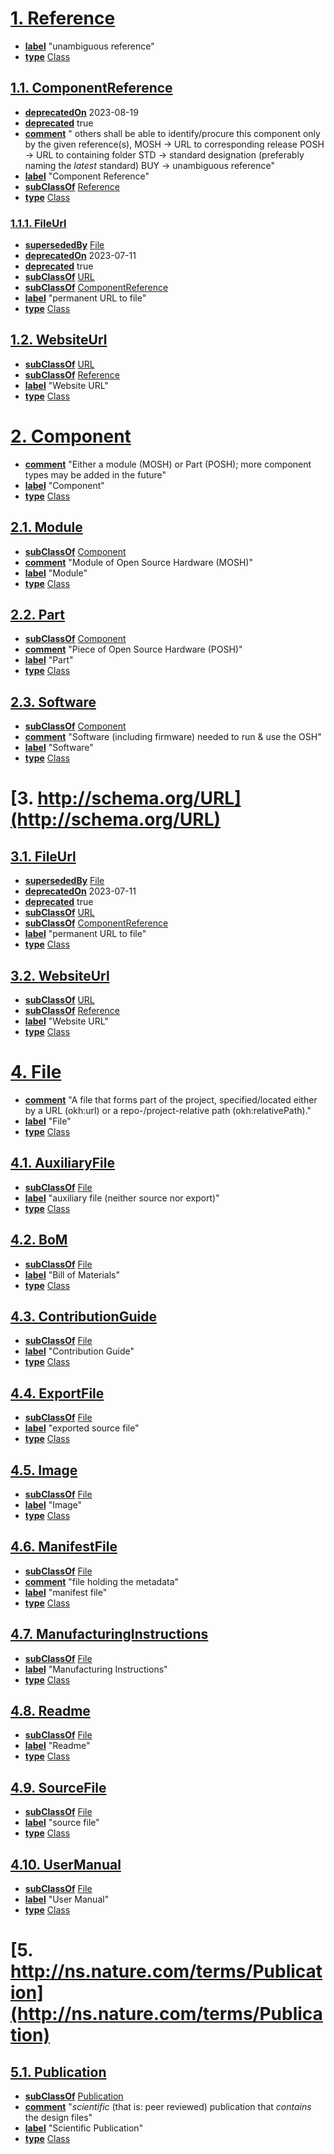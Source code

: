 # [1. Reference](https://w3id.org/oseg/ont/osh/okh#Reference)

* [**label**](http://www.w3.org/2000/01/rdf-schema#label) "unambiguous reference"
* [**type**](http://www.w3.org/1999/02/22-rdf-syntax-ns#type) [Class](http://www.w3.org/2002/07/owl#Class)

## [1.1. ComponentReference](https://w3id.org/oseg/ont/osh/okh#ComponentReference)

* [**deprecatedOn**](http://creativecommons.org/ns#deprecatedOn) 2023-08-19
* [**deprecated**](http://www.w3.org/2002/07/owl#deprecated) true
* [**comment**](http://www.w3.org/2000/01/rdf-schema#comment) "
    others shall be able to identify/procure this component only by the given reference(s),
    MOSH → URL to corresponding release
    POSH → URL to containing folder
    STD  → standard designation (preferably naming the _latest_ standard)
    BUY  → unambiguous reference"
* [**label**](http://www.w3.org/2000/01/rdf-schema#label) "Component Reference"
* [**subClassOf**](http://www.w3.org/2000/01/rdf-schema#subClassOf) [Reference](https://w3id.org/oseg/ont/osh/okh#Reference)
* [**type**](http://www.w3.org/1999/02/22-rdf-syntax-ns#type) [Class](http://www.w3.org/2002/07/owl#Class)

### [1.1.1. FileUrl](https://w3id.org/oseg/ont/osh/okh#FileUrl)

* [**supersededBy**](http://schema.org/supersededBy) [File](https://w3id.org/oseg/ont/osh/okh#File)
* [**deprecatedOn**](http://creativecommons.org/ns#deprecatedOn) 2023-07-11
* [**deprecated**](http://www.w3.org/2002/07/owl#deprecated) true
* [**subClassOf**](http://www.w3.org/2000/01/rdf-schema#subClassOf) [URL](http://schema.org/URL)
* [**subClassOf**](http://www.w3.org/2000/01/rdf-schema#subClassOf) [ComponentReference](https://w3id.org/oseg/ont/osh/okh#ComponentReference)
* [**label**](http://www.w3.org/2000/01/rdf-schema#label) "permanent URL to file"
* [**type**](http://www.w3.org/1999/02/22-rdf-syntax-ns#type) [Class](http://www.w3.org/2002/07/owl#Class)

## [1.2. WebsiteUrl](https://w3id.org/oseg/ont/osh/okh#WebsiteUrl)

* [**subClassOf**](http://www.w3.org/2000/01/rdf-schema#subClassOf) [URL](http://schema.org/URL)
* [**subClassOf**](http://www.w3.org/2000/01/rdf-schema#subClassOf) [Reference](https://w3id.org/oseg/ont/osh/okh#Reference)
* [**label**](http://www.w3.org/2000/01/rdf-schema#label) "Website URL"
* [**type**](http://www.w3.org/1999/02/22-rdf-syntax-ns#type) [Class](http://www.w3.org/2002/07/owl#Class)

# [2. Component](https://w3id.org/oseg/ont/osh/okh#Component)

* [**comment**](http://www.w3.org/2000/01/rdf-schema#comment) "Either a module (MOSH) or Part (POSH); more component types may be added in the future"
* [**label**](http://www.w3.org/2000/01/rdf-schema#label) "Component"
* [**type**](http://www.w3.org/1999/02/22-rdf-syntax-ns#type) [Class](http://www.w3.org/2002/07/owl#Class)

## [2.1. Module](https://w3id.org/oseg/ont/osh/okh#Module)

* [**subClassOf**](http://www.w3.org/2000/01/rdf-schema#subClassOf) [Component](https://w3id.org/oseg/ont/osh/okh#Component)
* [**comment**](http://www.w3.org/2000/01/rdf-schema#comment) "Module of Open Source Hardware (MOSH)"
* [**label**](http://www.w3.org/2000/01/rdf-schema#label) "Module"
* [**type**](http://www.w3.org/1999/02/22-rdf-syntax-ns#type) [Class](http://www.w3.org/2002/07/owl#Class)

## [2.2. Part](https://w3id.org/oseg/ont/osh/okh#Part)

* [**subClassOf**](http://www.w3.org/2000/01/rdf-schema#subClassOf) [Component](https://w3id.org/oseg/ont/osh/okh#Component)
* [**comment**](http://www.w3.org/2000/01/rdf-schema#comment) "Piece of Open Source Hardware (POSH)"
* [**label**](http://www.w3.org/2000/01/rdf-schema#label) "Part"
* [**type**](http://www.w3.org/1999/02/22-rdf-syntax-ns#type) [Class](http://www.w3.org/2002/07/owl#Class)

## [2.3. Software](https://w3id.org/oseg/ont/osh/okh#Software)

* [**subClassOf**](http://www.w3.org/2000/01/rdf-schema#subClassOf) [Component](https://w3id.org/oseg/ont/osh/okh#Component)
* [**comment**](http://www.w3.org/2000/01/rdf-schema#comment) "Software (including firmware) needed to run & use the OSH"
* [**label**](http://www.w3.org/2000/01/rdf-schema#label) "Software"
* [**type**](http://www.w3.org/1999/02/22-rdf-syntax-ns#type) [Class](http://www.w3.org/2002/07/owl#Class)

# [3. http://schema.org/URL](http://schema.org/URL)


## [3.1. FileUrl](https://w3id.org/oseg/ont/osh/okh#FileUrl)

* [**supersededBy**](http://schema.org/supersededBy) [File](https://w3id.org/oseg/ont/osh/okh#File)
* [**deprecatedOn**](http://creativecommons.org/ns#deprecatedOn) 2023-07-11
* [**deprecated**](http://www.w3.org/2002/07/owl#deprecated) true
* [**subClassOf**](http://www.w3.org/2000/01/rdf-schema#subClassOf) [URL](http://schema.org/URL)
* [**subClassOf**](http://www.w3.org/2000/01/rdf-schema#subClassOf) [ComponentReference](https://w3id.org/oseg/ont/osh/okh#ComponentReference)
* [**label**](http://www.w3.org/2000/01/rdf-schema#label) "permanent URL to file"
* [**type**](http://www.w3.org/1999/02/22-rdf-syntax-ns#type) [Class](http://www.w3.org/2002/07/owl#Class)

## [3.2. WebsiteUrl](https://w3id.org/oseg/ont/osh/okh#WebsiteUrl)

* [**subClassOf**](http://www.w3.org/2000/01/rdf-schema#subClassOf) [URL](http://schema.org/URL)
* [**subClassOf**](http://www.w3.org/2000/01/rdf-schema#subClassOf) [Reference](https://w3id.org/oseg/ont/osh/okh#Reference)
* [**label**](http://www.w3.org/2000/01/rdf-schema#label) "Website URL"
* [**type**](http://www.w3.org/1999/02/22-rdf-syntax-ns#type) [Class](http://www.w3.org/2002/07/owl#Class)

# [4. File](https://w3id.org/oseg/ont/osh/okh#File)

* [**comment**](http://www.w3.org/2000/01/rdf-schema#comment) "A file that forms part of the project, specified/located either by a URL (okh:url) or a repo-/project-relative path (okh:relativePath)."
* [**label**](http://www.w3.org/2000/01/rdf-schema#label) "File"
* [**type**](http://www.w3.org/1999/02/22-rdf-syntax-ns#type) [Class](http://www.w3.org/2002/07/owl#Class)

## [4.1. AuxiliaryFile](https://w3id.org/oseg/ont/osh/okh#AuxiliaryFile)

* [**subClassOf**](http://www.w3.org/2000/01/rdf-schema#subClassOf) [File](https://w3id.org/oseg/ont/osh/okh#File)
* [**label**](http://www.w3.org/2000/01/rdf-schema#label) "auxiliary file (neither source nor export)"
* [**type**](http://www.w3.org/1999/02/22-rdf-syntax-ns#type) [Class](http://www.w3.org/2002/07/owl#Class)

## [4.2. BoM](https://w3id.org/oseg/ont/osh/okh#BoM)

* [**subClassOf**](http://www.w3.org/2000/01/rdf-schema#subClassOf) [File](https://w3id.org/oseg/ont/osh/okh#File)
* [**label**](http://www.w3.org/2000/01/rdf-schema#label) "Bill of Materials"
* [**type**](http://www.w3.org/1999/02/22-rdf-syntax-ns#type) [Class](http://www.w3.org/2002/07/owl#Class)

## [4.3. ContributionGuide](https://w3id.org/oseg/ont/osh/okh#ContributionGuide)

* [**subClassOf**](http://www.w3.org/2000/01/rdf-schema#subClassOf) [File](https://w3id.org/oseg/ont/osh/okh#File)
* [**label**](http://www.w3.org/2000/01/rdf-schema#label) "Contribution Guide"
* [**type**](http://www.w3.org/1999/02/22-rdf-syntax-ns#type) [Class](http://www.w3.org/2002/07/owl#Class)

## [4.4. ExportFile](https://w3id.org/oseg/ont/osh/okh#ExportFile)

* [**subClassOf**](http://www.w3.org/2000/01/rdf-schema#subClassOf) [File](https://w3id.org/oseg/ont/osh/okh#File)
* [**label**](http://www.w3.org/2000/01/rdf-schema#label) "exported source file"
* [**type**](http://www.w3.org/1999/02/22-rdf-syntax-ns#type) [Class](http://www.w3.org/2002/07/owl#Class)

## [4.5. Image](https://w3id.org/oseg/ont/osh/okh#Image)

* [**subClassOf**](http://www.w3.org/2000/01/rdf-schema#subClassOf) [File](https://w3id.org/oseg/ont/osh/okh#File)
* [**label**](http://www.w3.org/2000/01/rdf-schema#label) "Image"
* [**type**](http://www.w3.org/1999/02/22-rdf-syntax-ns#type) [Class](http://www.w3.org/2002/07/owl#Class)

## [4.6. ManifestFile](https://w3id.org/oseg/ont/osh/okh#ManifestFile)

* [**subClassOf**](http://www.w3.org/2000/01/rdf-schema#subClassOf) [File](https://w3id.org/oseg/ont/osh/okh#File)
* [**comment**](http://www.w3.org/2000/01/rdf-schema#comment) "file holding the metadata"
* [**label**](http://www.w3.org/2000/01/rdf-schema#label) "manifest file"
* [**type**](http://www.w3.org/1999/02/22-rdf-syntax-ns#type) [Class](http://www.w3.org/2002/07/owl#Class)

## [4.7. ManufacturingInstructions](https://w3id.org/oseg/ont/osh/okh#ManufacturingInstructions)

* [**subClassOf**](http://www.w3.org/2000/01/rdf-schema#subClassOf) [File](https://w3id.org/oseg/ont/osh/okh#File)
* [**label**](http://www.w3.org/2000/01/rdf-schema#label) "Manufacturing Instructions"
* [**type**](http://www.w3.org/1999/02/22-rdf-syntax-ns#type) [Class](http://www.w3.org/2002/07/owl#Class)

## [4.8. Readme](https://w3id.org/oseg/ont/osh/okh#Readme)

* [**subClassOf**](http://www.w3.org/2000/01/rdf-schema#subClassOf) [File](https://w3id.org/oseg/ont/osh/okh#File)
* [**label**](http://www.w3.org/2000/01/rdf-schema#label) "Readme"
* [**type**](http://www.w3.org/1999/02/22-rdf-syntax-ns#type) [Class](http://www.w3.org/2002/07/owl#Class)

## [4.9. SourceFile](https://w3id.org/oseg/ont/osh/okh#SourceFile)

* [**subClassOf**](http://www.w3.org/2000/01/rdf-schema#subClassOf) [File](https://w3id.org/oseg/ont/osh/okh#File)
* [**label**](http://www.w3.org/2000/01/rdf-schema#label) "source file"
* [**type**](http://www.w3.org/1999/02/22-rdf-syntax-ns#type) [Class](http://www.w3.org/2002/07/owl#Class)

## [4.10. UserManual](https://w3id.org/oseg/ont/osh/okh#UserManual)

* [**subClassOf**](http://www.w3.org/2000/01/rdf-schema#subClassOf) [File](https://w3id.org/oseg/ont/osh/okh#File)
* [**label**](http://www.w3.org/2000/01/rdf-schema#label) "User Manual"
* [**type**](http://www.w3.org/1999/02/22-rdf-syntax-ns#type) [Class](http://www.w3.org/2002/07/owl#Class)

# [5. http://ns.nature.com/terms/Publication](http://ns.nature.com/terms/Publication)


## [5.1. Publication](https://w3id.org/oseg/ont/osh/okh#Publication)

* [**subClassOf**](http://www.w3.org/2000/01/rdf-schema#subClassOf) [Publication](http://ns.nature.com/terms/Publication)
* [**comment**](http://www.w3.org/2000/01/rdf-schema#comment) "_scientific_ (that is: peer reviewed) publication that _contains_ the design files"
* [**label**](http://www.w3.org/2000/01/rdf-schema#label) "Scientific Publication"
* [**type**](http://www.w3.org/1999/02/22-rdf-syntax-ns#type) [Class](http://www.w3.org/2002/07/owl#Class)


